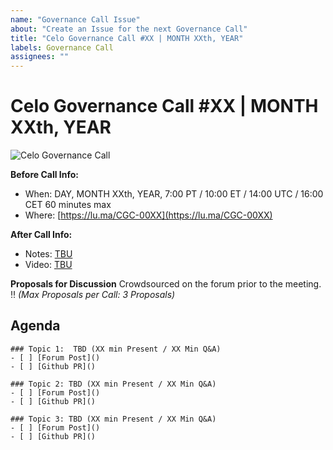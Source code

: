 ```yaml
---
name: "Governance Call Issue"
about: "Create an Issue for the next Governance Call"
title: "Celo Governance Call #XX | MONTH XXth, YEAR"
labels: Governance Call
assignees: ""
---
```


# Celo Governance Call #XX | MONTH XXth, YEAR

![Celo Governance Call](https://github.com/celo-org/governance/assets/11728499/8478b28f-8ec3-4945-81f9-d1df8979b758)

**Before Call Info:**
- When: DAY, MONTH XXth, YEAR, 7:00 PT / 10:00 ET / 14:00 UTC / 16:00 CET 60 minutes max
- Where: [https://lu.ma/CGC-00XX](https://lu.ma/CGC-00XX)

**After Call Info:**
- Notes: [TBU]()
- Video: [TBU]()

**Proposals for Discussion**
Crowdsourced on the forum prior to the meeting.
:bangbang: *(Max Proposals per Call: 3 Proposals)*

## Agenda
```[tasklist]
### Topic 1:  TBD (XX min Present / XX Min Q&A)
- [ ] [Forum Post]()
- [ ] [Github PR]()
```
```[tasklist]
### Topic 2: TBD (XX min Present / XX Min Q&A)
- [ ] [Forum Post]()
- [ ] [Github PR]()
```
```[tasklist]
### Topic 3: TBD (XX min Present / XX Min Q&A)
- [ ] [Forum Post]()
- [ ] [Github PR]()
```
